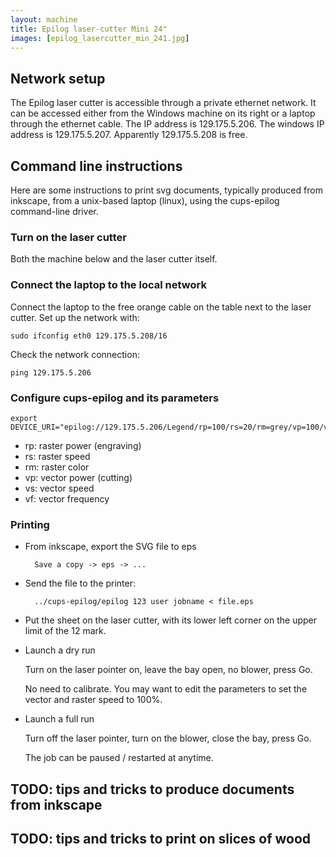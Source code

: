 ```yaml
---
layout: machine
title: Epilog laser-cutter Mini 24"
images: [epilog_lasercutter_min_241.jpg]
---
```


## Network setup

The Epilog laser cutter is accessible through a private ethernet
network. It can be accessed either from the Windows machine on its
right or a laptop through the ethernet cable. The IP address is
129.175.5.206.  The windows IP address is 129.175.5.207. Apparently
129.175.5.208 is free.

## Command line instructions

Here are some instructions to print svg documents, typically produced
from inkscape, from a unix-based laptop (linux), using the cups-epilog
command-line driver.

### Turn on the laser cutter

Both the machine below and the laser cutter itself.

### Connect the laptop to the local network

Connect the laptop to the free orange cable on the table next to the
laser cutter. Set up the network with:

    sudo ifconfig eth0 129.175.5.208/16

Check the network connection:

    ping 129.175.5.206

### Configure cups-epilog and its parameters

    export DEVICE_URI="epilog://129.175.5.206/Legend/rp=100/rs=20/rm=grey/vp=100/vs=20/vf=500"

- rp: raster power (engraving)
- rs: raster speed
- rm: raster color
- vp: vector power (cutting)
- vs: vector speed
- vf: vector frequency

### Printing

- From inkscape, export the SVG file to eps

        Save a copy -> eps -> ...

- Send the file to the printer:

        ../cups-epilog/epilog 123 user jobname < file.eps

- Put the sheet on the laser cutter, with its lower left corner on the
  upper limit of the 12 mark.

- Launch a dry run

  Turn on the laser pointer on, leave the bay open, no blower, press Go.

  No need to calibrate. You may want to edit the parameters to set the
  vector and raster speed to 100%.

- Launch a full run

  Turn off the laser pointer, turn on the blower, close the bay, press Go.

  The job can be paused / restarted at anytime.

## TODO: tips and tricks to produce documents from inkscape

## TODO: tips and tricks to print on slices of wood
